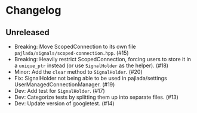 # Changelog

## Unreleased

- Breaking: Move ScopedConnection to its own file `pajlada/signals/scoped-connection.hpp`. (#15)
- Breaking: Heavily restrict ScopedConnection, forcing users to store it in a `unique_ptr` instead (or use `SignalHolder` as the helper). (#18)
- Minor: Add the `clear` method to `SignalHolder`. (#20)
- Fix: SignalHolder not being able to be used in pajlada/settings UserManagedConnectionManager. (#19)
- Dev: Add test for `SignalHolder`. (#17)
- Dev: Categorize tests by splitting them up into separate files. (#13)
- Dev: Update version of googletest. (#14)
